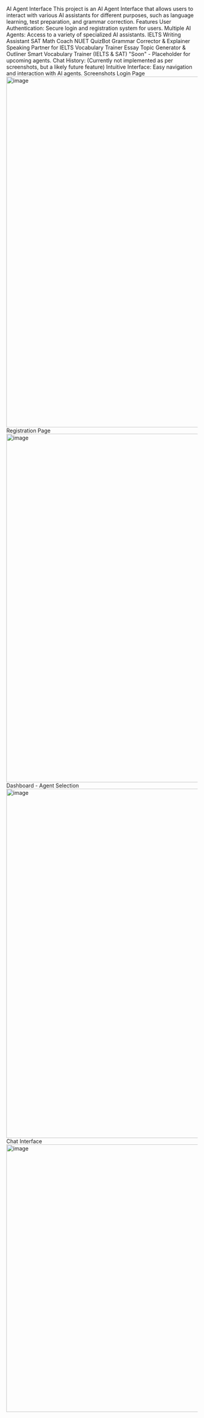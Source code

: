 AI Agent Interface
This project is an AI Agent Interface that allows users to interact with various AI assistants for different purposes, such as language learning, test preparation, and grammar correction.
Features
User Authentication: Secure login and registration system for users.
Multiple AI Agents: Access to a variety of specialized AI assistants.
IELTS Writing Assistant
SAT Math Coach
NUET QuizBot
Grammar Corrector & Explainer
Speaking Partner for IELTS
Vocabulary Trainer
Essay Topic Generator & Outliner
Smart Vocabulary Trainer (IELTS & SAT)
"Soon" - Placeholder for upcoming agents.
Chat History: (Currently not implemented as per screenshots, but a likely future feature)
Intuitive Interface: Easy navigation and interaction with AI agents.
Screenshots
Login Page
<img width="1920" height="923" alt="image" src="https://github.com/user-attachments/assets/7227f6de-0210-4398-aa3a-4639d05e4077" />
Registration Page
<img width="1920" height="917" alt="image" src="https://github.com/user-attachments/assets/c88fdcb1-19d0-4e8c-bbc0-368382eeb2bc" />
Dashboard - Agent Selection
<img width="1920" height="919" alt="image" src="https://github.com/user-attachments/assets/ef48039f-4e57-41b8-b4fd-aea47663c64e" />
Chat Interface
<img width="1472" height="704" alt="image" src="https://github.com/user-attachments/assets/e4a6f21d-355d-496a-bab8-cadefcf22b3c" />
